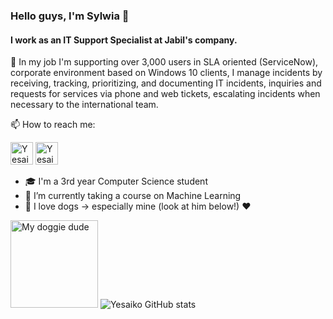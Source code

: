 ### Hello guys, I'm Sylwia 👋

#### I work as an IT Support Specialist at Jabil's company. 


🔭 In my job I'm supporting over 3,000 users in SLA oriented (ServiceNow), corporate environment based on Windows 10 clients, I manage incidents by receiving, tracking, prioritizing, and documenting IT incidents, inquiries and requests for services via phone and web tickets, escalating incidents when necessary to the international team.

📫 How to reach me: 

[<img alt="Yesaiko | LinkedIn" width="36px" src="https://camo.githubusercontent.com/c8a9c5b414cd812ad6a97a46c29af67239ddaeae08c41724ff7d945fb4c047e5/68747470733a2f2f6564656e742e6769746875622e696f2f537570657254696e7949636f6e732f696d616765732f7376672f6c696e6b6564696e2e737667" />][linkedin]
[<img alt="Yesaiko | Email" width="36px" src="https://camo.githubusercontent.com/4a3dd8d10a27c272fd04b2ce8ed1a130606f95ea6a76b5e19ce8b642faa18c27/68747470733a2f2f6564656e742e6769746875622e696f2f537570657254696e7949636f6e732f696d616765732f7376672f676d61696c2e737667" />][email]

[linkedin]: https://www.linkedin.com/in/sylwia-matuła-64273721a/
[email]: mailto:sylxmat@gmail.com"

- 🎓 I'm a 3rd year Computer Science student
- 🌱 I’m currently taking a course on Machine Learning
- 🐶 I love dogs -> especially mine (look at him below!) ❤️

<img src = "/../photos/milky.jpg?raw=true" alt="My doggie dude" width="140"/></img>
![Yesaiko GitHub stats](https://github-readme-stats.vercel.app/api?username=yesaiko&show_icons=true&theme=synthwave)


